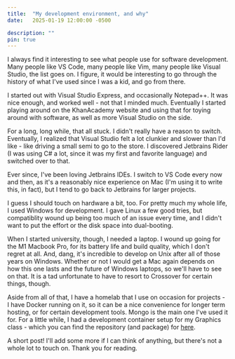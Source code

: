 ```yaml
---
title:  "My development environment, and why"
date:   2025-01-19 12:00:00 -0500

description: ""
pin: true
---
```


I always find it interesting to see what people use for software development. Many people like VS Code, many people like Vim, many people like Visual Studio, the list goes on. I figure, it would be interesting to go through the history of what I've used since I was a kid, and go from there.

I started out with Visual Studio Express, and occasionally Notepad++. It was nice enough, and worked well - not that I minded much. Eventually I started playing around on the KhanAcademy website and using that for toying around with software, as well as more Visual Studio on the side.

For a long, long while, that all stuck. I didn't really have a reason to switch. Eventually, I realized that Visual Studio felt a lot clunkier and slower than I'd like - like driving a small semi to go to the store. I discovered Jetbrains Rider (I was using C# a lot, since it was my first and favorite language) and switched over to that.

Ever since, I've been loving Jetbrains IDEs. I switch to VS Code every now and then, as it's a reasonably nice experience on Mac (I'm using it to write this, in fact), but I tend to go back to Jetbrains for larger projects.

I guess I should touch on hardware a bit, too. For pretty much my whole life, I used Windows for development. I gave Linux a few good tries, but compatiblity wound up being too much of an issue every time, and I didn't want to put the effort or the disk space into dual-booting.

When I started university, though, I needed a laptop. I wound up going for the M1 Macbook Pro, for its battery life and build quality, which I don't regret at all. And, dang, it's incredible to develop on Unix after all of those years on Windows. Whether or not I would get a Mac again depends on how this one lasts and the future of Windows laptops, so we'll have to see on that. It is a tad unfortunate to have to resort to Crossover for certain things, though.

Aside from all of that, I have a homelab that I use on occasion for projects - I have Docker running on it, so it can be a nice convenience for longer term hosting, or for certain development tools. Mongo is the main one I've used it for. For a little while, I had a development container setup for my Graphics class - which you can find the repository (and package) for [here](https://github.com/sam-mccarthy/devcontainer).

A short post! I'll add some more if I can think of anything, but there's not a whole lot to touch on. Thank you for reading.